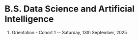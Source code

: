 # B.S. Data Science and Artificial Intelligence

1. Orientation - Cohort 1
   -- Saturday, 13th September, 2025

